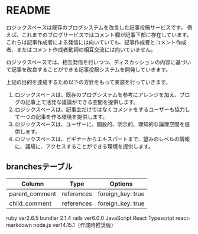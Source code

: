 # README

ロジックスペースは既存のブログシステムを改良した記事投稿サービスです。
例えば、これまでのブログサービスではコメント欄が記事下部に存在しています。
これらは記事作成者による発信には向いていても、記事作成者とコメント作成者、またはコメント作成者動詞の相互交流には向いていません。

ロジックスペースでは、相互発信を行いつつ、ディスカッションの内容に基づいて記事を改良することができる記事投稿システムを開発していきます。

上記の目的を達成するため以下の方針をもって実装を行っていきます。

1. ロジックスペースは、既存のブログシステムを参考にアレンジを加え、ブログの記事上で活発な議論ができる空間を提供します。
2. ロジックスペースは、記事主だけではなくコメントをするユーザーも協力して一つの記事を作る環境を提供します。
3. ロジックスペースは、ユーザーに、開放的、明示的、理知的な論理空間を提供します。
4. ロジックスペースは、ビギナーからエキスパートまで、望みのレベルの情報に、議場に、アクセスすることができる環境を提供します。

## branchesテーブル
| Column         | Type       | Options           |
|----------------|------------|-------------------|
| parent_comment | references | foreign_key: true |
| child_comment  | references | foreign_key: true |

ruby ver2.6.5
bundler 2.1.4
rails ver6.0.0
JavaScript
React
Typescript
react-markdown
node.js ver14.15.1（作成時推奨版）


